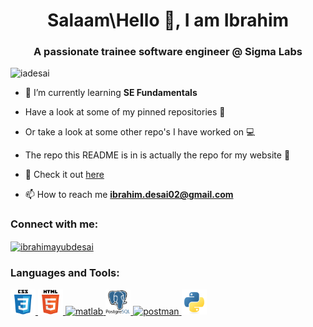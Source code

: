 <h1 align="center">Salaam\Hello 👋, I am Ibrahim</h1>
<h3 align="center">A passionate trainee software engineer @ Sigma Labs</h3>

<p align="left"> <img src="https://komarev.com/ghpvc/?username=iadesai&label=Profile%20views&color=0e75b6&style=flat" alt="iadesai" /> </p>

- 🌱 I’m currently learning **SE Fundamentals**
  
- Have a look at some of my pinned repositories 📌

- Or take a look at some other repo's I have worked on 💻

- The repo this README is in is actually the repo for my website 📶

- 📝 Check it out [here](www.ibrahimayubdesai.com)

- 📫 How to reach me **ibrahim.desai02@gmail.com**

<h3 align="left">Connect with me:</h3>
<p align="left">
<a href="https://linkedin.com/in/ibrahimayubdesai" target="blank"><img align="center" src="https://raw.githubusercontent.com/rahuldkjain/github-profile-readme-generator/master/src/images/icons/Social/linked-in-alt.svg" alt="ibrahimayubdesai" height="30" width="40" /></a>
</p>

<h3 align="left">Languages and Tools:</h3>
<p align="left"> <a href="https://www.w3schools.com/css/" target="_blank" rel="noreferrer"> <img src="https://raw.githubusercontent.com/devicons/devicon/master/icons/css3/css3-original-wordmark.svg" alt="css3" width="40" height="40"/> </a> <a href="https://www.w3.org/html/" target="_blank" rel="noreferrer"> <img src="https://raw.githubusercontent.com/devicons/devicon/master/icons/html5/html5-original-wordmark.svg" alt="html5" width="40" height="40"/> </a> <a href="https://www.mathworks.com/" target="_blank" rel="noreferrer"> <img src="https://upload.wikimedia.org/wikipedia/commons/2/21/Matlab_Logo.png" alt="matlab" width="40" height="40"/> </a> <a href="https://www.postgresql.org" target="_blank" rel="noreferrer"> <img src="https://raw.githubusercontent.com/devicons/devicon/master/icons/postgresql/postgresql-original-wordmark.svg" alt="postgresql" width="40" height="40"/> </a> <a href="https://postman.com" target="_blank" rel="noreferrer"> <img src="https://www.vectorlogo.zone/logos/getpostman/getpostman-icon.svg" alt="postman" width="40" height="40"/> </a> <a href="https://www.python.org" target="_blank" rel="noreferrer"> <img src="https://raw.githubusercontent.com/devicons/devicon/master/icons/python/python-original.svg" alt="python" width="40" height="40"/> </a> </p>
